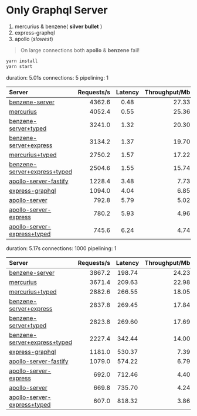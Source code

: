 # Only Graphql Server

1.  mercurius & benzene( **silver bullet** )
2.  express-graphql
3.  apollo (_slowest_)

> On large connections both **apollo** & **benzene** fail!

```ts
yarn install
yarn start
```

duration: 5.01s
connections: 5
pipelining: 1

| Server                                                                                                                                    | Requests/s | Latency | Throughput/Mb |
| :---------------------------------------------------------------------------------------------------------------------------------------- | ---------: | :-----: | ------------: |
| [benzene-server](https://github.com/benawad/node-graphql-benchmarks/tree/master/benchmarks/benzene-server.js)                             |     4362.6 |  0.48   |         27.33 |
| [mercurius](https://github.com/benawad/node-graphql-benchmarks/tree/master/benchmarks/mercurius.js)                                       |     4052.4 |  0.55   |         25.36 |
| [benzene-server+typed](https://github.com/benawad/node-graphql-benchmarks/tree/master/benchmarks/benzene-server+typed.js)                 |     3241.0 |  1.32   |         20.30 |
| [benzene-server+express](https://github.com/benawad/node-graphql-benchmarks/tree/master/benchmarks/benzene-server+express.js)             |     3134.2 |  1.37   |         19.70 |
| [mercurius+typed](https://github.com/benawad/node-graphql-benchmarks/tree/master/benchmarks/mercurius+typed.js)                           |     2750.2 |  1.57   |         17.22 |
| [benzene-server+express+typed](https://github.com/benawad/node-graphql-benchmarks/tree/master/benchmarks/benzene-server+express+typed.js) |     2504.6 |  1.55   |         15.74 |
| [apollo-server-fastify](https://github.com/benawad/node-graphql-benchmarks/tree/master/benchmarks/apollo-server-fastify.js)               |     1228.4 |  3.48   |          7.73 |
| [express-graphql](https://github.com/benawad/node-graphql-benchmarks/tree/master/benchmarks/express-graphql.js)                           |     1094.0 |  4.04   |          6.85 |
| [apollo-server](https://github.com/benawad/node-graphql-benchmarks/tree/master/benchmarks/apollo-server.js)                               |      792.8 |  5.79   |          5.02 |
| [apollo-server-express](https://github.com/benawad/node-graphql-benchmarks/tree/master/benchmarks/apollo-server-express.js)               |      780.2 |  5.93   |          4.96 |
| [apollo-server-express+typed](https://github.com/benawad/node-graphql-benchmarks/tree/master/benchmarks/apollo-server-express+typed.js)   |      745.6 |  6.24   |          4.74 |

duration: 5.17s
connections: 1000
pipelining: 1

| Server                                                                                                                                    | Requests/s | Latency | Throughput/Mb |
| :---------------------------------------------------------------------------------------------------------------------------------------- | ---------: | :-----: | ------------: |
| [benzene-server](https://github.com/benawad/node-graphql-benchmarks/tree/master/benchmarks/benzene-server.js)                             |     3867.2 | 198.74  |         24.23 |
| [mercurius](https://github.com/benawad/node-graphql-benchmarks/tree/master/benchmarks/mercurius.js)                                       |     3671.4 | 209.63  |         22.98 |
| [mercurius+typed](https://github.com/benawad/node-graphql-benchmarks/tree/master/benchmarks/mercurius+typed.js)                           |     2882.6 | 266.55  |         18.05 |
| [benzene-server+express](https://github.com/benawad/node-graphql-benchmarks/tree/master/benchmarks/benzene-server+express.js)             |     2837.8 | 269.45  |         17.84 |
| [benzene-server+typed](https://github.com/benawad/node-graphql-benchmarks/tree/master/benchmarks/benzene-server+typed.js)                 |     2823.8 | 269.60  |         17.69 |
| [benzene-server+express+typed](https://github.com/benawad/node-graphql-benchmarks/tree/master/benchmarks/benzene-server+express+typed.js) |     2227.4 | 342.44  |         14.00 |
| [express-graphql](https://github.com/benawad/node-graphql-benchmarks/tree/master/benchmarks/express-graphql.js)                           |     1181.0 | 530.37  |          7.39 |
| [apollo-server-fastify](https://github.com/benawad/node-graphql-benchmarks/tree/master/benchmarks/apollo-server-fastify.js)               |     1079.0 | 574.22  |          6.79 |
| [apollo-server-express](https://github.com/benawad/node-graphql-benchmarks/tree/master/benchmarks/apollo-server-express.js)               |      692.0 | 712.46  |          4.40 |
| [apollo-server](https://github.com/benawad/node-graphql-benchmarks/tree/master/benchmarks/apollo-server.js)                               |      669.8 | 735.70  |          4.24 |
| [apollo-server-express+typed](https://github.com/benawad/node-graphql-benchmarks/tree/master/benchmarks/apollo-server-express+typed.js)   |      607.0 | 818.32  |          3.86 |
